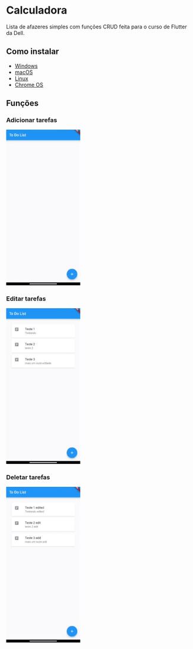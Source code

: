# Calculadora

Lista de afazeres simples com funções CRUD feita para o curso de Flutter da Dell.

## Como instalar
- [Windows](https://docs.flutter.dev/get-started/install/windows)
- [macOS](https://docs.flutter.dev/get-started/install/macos)
- [Linux](https://docs.flutter.dev/get-started/install/linux)
- [Chrome OS](https://docs.flutter.dev/get-started/install/chromeos)

## Funções
### Adicionar tarefas
<img src="./README_Images/Adicionar tarefas.gif" width="200">

### Editar tarefas
<img src="./README_Images/Editar tarefas.gif" width="200">

### Deletar tarefas
<img src="./README_Images/Deletar tarefas.gif" width="200">
